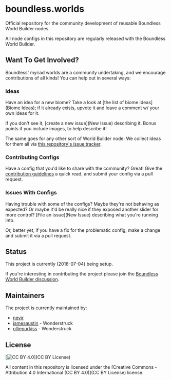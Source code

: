 # boundless.worlds

Official repository for the community development of reusable Boundless World Builder nodes.

All node configs in this repository are regularly released with the Boundless World Builder.

## Want To Get Involved?

Boundless' myriad worlds are a community undertaking, and we encourage contributions of all kinds!  You can help out in several ways:

### Ideas

Have an idea for a new biome?  Take a look at [the list of biome ideas](Biome Ideas); if it already exists, upvote it and leave a comment w/ your own ideas for it.

If you don't see it, [create a new issue](New Issue) describing it.  Bonus points if you include images, to help describe it!

The same goes for any other sort of World Builder node: We collect ideas for them all via [this repository's issue tracker](Ideas).

### Contributing Configs

Have a config that you'd like to share with the community?  Great!  Give the [contribution guidelines](./CONTRIBUTING.md) a quick read, and submit your config via a pull request.

### Issues With Configs

Having trouble with some of the configs?  Maybe they're not behaving as expected?  Or maybe it'd be really nice if they exposed another slider for more control?  [File an issue](New Issue) describing what you're running into.

Or, better yet, if you have a fix for the problematic config, make a change and submit it via a pull request.

## Status

This project is currently (2016-07-04) being setup.

If you're interesting in contributing the project please join the [Boundless World Builder discussion](https://forum.playboundless.com/c/modding).

## Maintainers

The project is currently maintained by:

* [nevir](https://github.com/nevir)
* [jamesaustin](https://github.com/jamesaustin) - Wonderstruck
* [olliepurkiss](https://github.com/olliepurkiss) - Wonderstruck

## License

[![CC BY 4.0](http://mirrors.creativecommons.org/presskit/buttons/88x31/svg/by.svg)](CC BY License)

All content in this repository is licensed under the [Creative Commons - Attribution 4.0 International (CC BY 4.0)](CC BY License) license.

[CC BY License]: http://creativecommons.org/licenses/by/4.0/
[New Issue]: https://github.com/turbulenz/boundless.worlds/issues/new
[Ideas]: https://github.com/turbulenz/boundless.worlds/issues?q=is%3Aopen+is%3Aissue+label%3Aidea
[Biome Ideas]: https://github.com/turbulenz/boundless.worlds/issues?q=is%3Aopen+is%3Aissue+label%3Aidea+label%3Abiome
